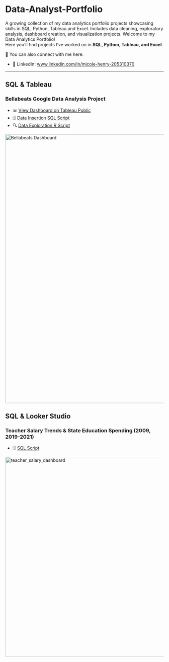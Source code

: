 # Data-Analyst-Portfolio
A growing collection of my data analytics portfolio projects showcasing skills in SQL, Python, Tableau and Excel. Includes data cleaning, exploratory analysis, dashboard creation, and visualization projects.
Welcome to my Data Analytics Portfolio!  
Here you’ll find projects I’ve worked on in **SQL, Python, Tableau, and Excel**.  

📌 You can also connect with me here:   
- 💼 LinkedIn: www.linkedin.com/in/micole-henry-205310370
---

## SQL & Tableau  

### Bellabeats Google Data Analysis Project  
- 📊 [View Dashboard on Tableau Public](https://public.tableau.com/views/BellabeatsTableauDashboard/Dashboard12?:language=en-US&:sid=&:redirect=auth&:display_count=n&:origin=viz_share_link)
- 🗄️ [Data Insertion SQL Script](https://github.com/MicoleHenry/Data-Analyst-Portfolio/tree/main/Bellabeats%20Google%20Data%20Analysis%20Project/04_scripts/SQL)
- 🔍 [Data Exploration R Script](https://github.com/MicoleHenry/Data-Analyst-Portfolio/tree/main/Bellabeats%20Google%20Data%20Analysis%20Project/04_scripts/R) 

<img width="1177" height="855" alt="Bellabeats Dashboard" src="https://github.com/user-attachments/assets/8c0d996f-659a-4f2c-8d59-048a8e8827ca" />

## SQL & Looker Studio

### Teacher Salary Trends & State Education Spending (2009, 2019-2021) 
- 🗄️ [SQL Script](https://github.com/MicoleHenry/Data-Analyst-Portfolio/tree/main/Teacher%20Salary%20Project/03_SQL_script)
<img width="848" height="636" alt="teacher_salary_dashboard" src="https://github.com/user-attachments/assets/b23475d3-4440-4941-9563-74cfe6020c81" />
